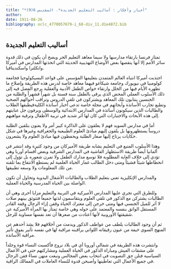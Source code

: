 ```yaml
---
title: "*أخبار وأفكار : أساليب التعليم الجديدة*. المقتبس 6(9)"
author: 
date: 1911-08-26
bibliography: oclc_4770057679-i_68-div_11.d1e4872.bib
---
```




##  أساليب التعليم الجديدة 


 تمتاز فرنسا بارتقاء مدارسها ولا سيما معاهد التعليم الحر ويصح أن يكون في ذلك قدوة سائر الأمم إلا أنها ينقصها بعض الأوضاع التهذيبية الحديثة التي اتخذتها المدارس في أميركا وانكلترا واسكندينافيا. 

 اجتذبت أميركا انتباه العالم المتمدن بتعليمها المؤسس على قواعد البسيكولوجيا فجامعة كولومبيا في نيويورك وجامعة شيكاغو فيهما معاهد خاصة لدرس هذه الطريقة وإصلاح ما تظهره الأيام فيها من الخلل وارتقاء خواص الطفل الأدبية والعقلية يرجع الفضل فيه إلى ذلك الأسلوب العملي المحض الذي يرقى بالطفل سنة فسنة بل شهراً فشهراً والطلبة من الجنسين ينتابون تلك المعاهد ويشتركون في تلقي الدروس وتراقب أحوالهم الصحية وتطبع تجارب الأساتذة وأبحاثهم في مجلة خاصة تدعى أخبار أساتذة الكليةفيطبقها الطلاب والطالبات الذين سيكونون أساتذة في المدارس الابتدائية والوسطى ويرفون جل عنايتهم إلى هذه الأبحاث والاختبارات التي كان لها أثر شديد في تربية الأطفال وترقية مواهبهم. 

 أما في مدارس السويد فهم لا يعلقون على الذاكرة كبير أمر ولا يعنون بتلقين الطلبة دروساً   يستظهرونها بل يلقون إليهم مبادئ العلوم الطبيعية والجغرافية وغيرها   في شكل حكايات يرتاح إليها صغار الطلبة ويحفظون فيها مبادئ العلوم ولا يشعرون. 

 وهذا الأسلوب المتبع في التعليم يشابه طريقة الأميركان من وجود كثيرة وقد انتشر في ألمانيا أيضاً طريقة الاستظهار الفاشية في المدارس الشرقية وبعض أقسام أوربا وهي تؤدي إلى خلاف الغاية المطلوبة فلا توسع مدارك الطفل ولا تمرن شعوره بل تؤول إلى انحطاطها شيئاً فشيئاً ومتى دخل الطالب غمار الحياة العلمية لم يستطع الانتفاع بما تلقنه من تلك المعلومات ولا وسعه تطبيقها. 

 والمدارس الإنكليزية تعني بتعليم الطلاب والطالبات الأشغال اليدوية وتحاول أن تكون الواصلة بين الحياة المدرسية والحياة العملية. 

 وللطرق التي تجري عليها المدارس الأميركية في التربية والتعليم مزايا أخرى وهي أن الطالبات يشتركن مع الذكور في تلقي العلوم ويتقاسمون لذتها جميعاً فتتوثق بينهم صلات لا أثر للميل الجنسي فيها ومتى خرجن إلى معترك الحياة وقفن إزاء الرجال وقفة القادر المستقل الواثق بنفسه والمعتمد على حوله وهي خاصة تمتاز بها المرأة الأميركية عن شقيقتها الأوروبية لأنها اعتادت من صغرها أن تعد نفسها مساوية للرجل. 

 ثم أن وجود الطالبات يلطف من عواطف الذكور ويدمث من أخلاقهم فلا يشذ أحدهم عن المنهج السوي خيفة من عيون رفيقاته اللواتي يراقبنه مراقبة لها في نفسه تأثير يفوق تأثير مراقبة الأساتذة. 

 وانتشرت هذه الطريقة في شمالي أوروبا أي في بلاد نروج فأكسبت النساء قوة وجلداً على مشقات العيش ومباراة الذكور في الحياة العملية ومشاركتهم حتى في الأعمال السياسية فنلن حق التصويت في انتخاب بعض المجالس ونبغت منهن نساءٌ فقن الرجال في جميع الأعمال التي تعاطينها وأصبحن قدوة للنساء العاملات في الممالك الراقية. 

